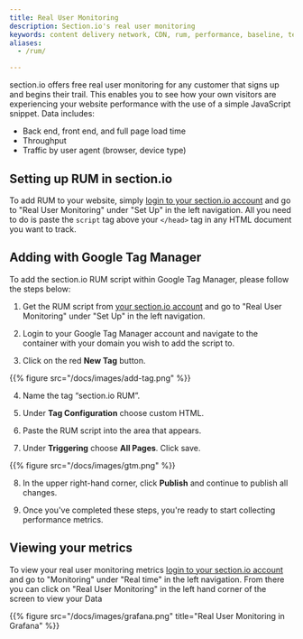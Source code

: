 ```yaml
---
title: Real User Monitoring
description: Section.io's real user monitoring
keywords: content delivery network, CDN, rum, performance, baseline, testing
aliases:
  - /rum/

---
```

section.io offers free real user monitoring for any customer that signs up and begins their trail. This enables you to see how your own visitors are experiencing your website performance with the use of a simple JavaScript snippet. Data includes:

* Back end, front end, and full page load time
* Throughput
* Traffic by user agent (browser, device type)

## Setting up RUM in section.io

To add RUM to your website, simply [login to your section.io account](https://aperture.section.io/) and go to "Real User Monitoring" under "Set Up" in the left navigation. All you need to do is paste the `script` tag above your `</head>` tag in any HTML document you want to track.

## Adding with Google Tag Manager

To add the section.io RUM script within Google Tag Manager, please follow the steps below:

1) Get the RUM script from [your section.io account](https://aperture.section.io/) and go to "Real User Monitoring" under "Set Up" in the left navigation.

2) Login to your Google Tag Manager account and navigate to the container with your domain you wish to add the script to.

3) Click on the red **New Tag** button.

{{% figure src="/docs/images/add-tag.png" %}}

4) Name the tag “section.io RUM”.

5) Under **Tag Configuration** choose custom HTML.

6) Paste the RUM script into the area that appears.

7) Under **Triggering** choose **All Pages**. Click save.

{{% figure src="/docs/images/gtm.png" %}}

8) In the upper right-hand corner, click **Publish** and continue to publish all changes.

9) Once you've completed these steps, you're ready to start collecting performance metrics.

## Viewing your metrics

To view your real user monitoring metrics [login to your section.io account](https://aperture.section.io/) and go to "Monitoring" under "Real time" in the left navigation. From there you can click on "Real User Monitoring" in the left hand corner of the screen to view your Data

{{% figure src="/docs/images/grafana.png" title="Real User Monitoring in Grafana" %}}
